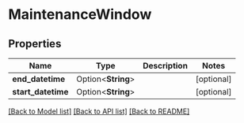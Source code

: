 # MaintenanceWindow

## Properties

Name | Type | Description | Notes
------------ | ------------- | ------------- | -------------
**end_datetime** | Option<**String**> |  | [optional]
**start_datetime** | Option<**String**> |  | [optional]

[[Back to Model list]](../README.md#documentation-for-models) [[Back to API list]](../README.md#documentation-for-api-endpoints) [[Back to README]](../README.md)



